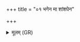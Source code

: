 +++
title = "०१ भगेन मा शांशपेन"

+++
<details><summary>मूलम् (GR)</summary>

भगेन मा शांशपेन +++(Bhatt. sāṃśaphena)+++  
साकम् इन्द्रेण मेदिना ।  
कृणोमि भगिनं मा-  
-अप द्रान्त्व् अरातयः ॥
</details>